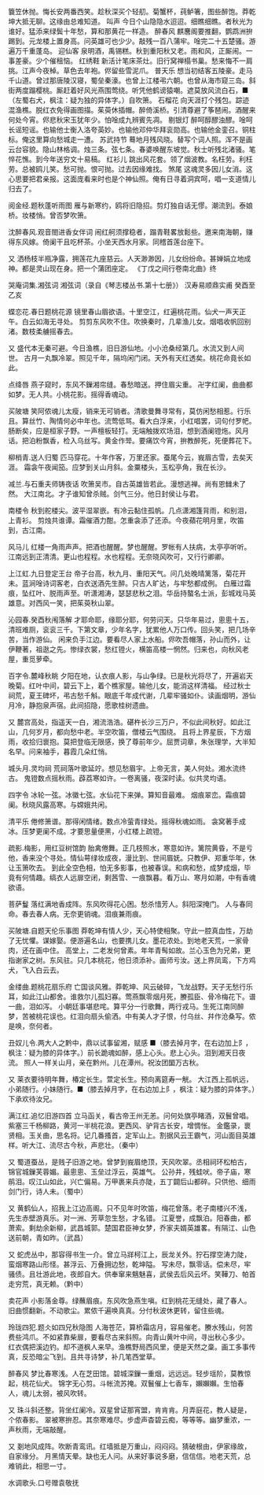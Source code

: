 <!-- { "loadSidebar": true } -->
簔笠休抛。悔长安两番西笑。趁秋深买个轻舠。菊蟹杯，莼鲈箸，图些醉饱。莽乾坤大抵无聊。这缘由总难知道。
叫声
今日个山隐隐水迢迢。细瞧细瞧。者秋光为谁好。猛添来绿鬓十年愁，算和那黄花一样造。
醉春风
麒麐阁要推翻，鹦鹉洲拚踢到。元龙楼上置身高。问英雄可也少少。敲残一百八蒲牢。唫完二十五楚骚。游遍万千重蓬岛。
迎仙客
泉明酒，禹锡糕。秋到重阳秋又老。雨和风，正厮闹。一事差豪。少个催租恼。
红绣鞋
新活计笔床茶灶。旧行窝禅榻书巢。愁来悔不一肩挑。江声今夜棹。草色去年袍。侭留些雪泥爪。
普天乐
想当初结客五陵豪。走马千山道。曾过那唐陵汉寝，蜀垒秦濠。也曾上江楼弔六朝。也曾从海市窥三岛。斜街两度蹋樱桃。厮赶着好风光燕围莺绕。听凭他鹤谤猿嘲。遮莫放风流白石，■（左蜀右犬，枫注：疑为独的异体字。）自吹箫。
石榴花
向天涯打个残包。踪迹混渔樵。脱红衣免得画图描。茱萸休插帽。醉倚溪桥。引清尊避了筝琶闹。酒醒来何处今宵。侭悲秋宋玉犹年少。怕唫成九辨賓先凋。
剔银灯
醉呵醇醪浊醪。唫呵长谣短谣。也输他士衡入洛夸英妙。也输他邓仲华拜衮勋高。也输他金銮召。铜柱标。俺这里算向愁城走一遭。
苏武持节
蓦地月残风晓。替写个词人照。浑不是画云台容貌。隐山林格调。烛三条。弦七条。春婆唤醒东坡觉。秋士听残北渚骚。笔悴花憔。到今年送穷文十易稿。
红衫儿
跳出风花套。领了烟波教。名枉劳。利枉劳。总被鸥儿笑。愁可抛。恨可抛。过去因缘难找。
煞尾
这魂灵多因儿女消。这心思要把君亲报。这面庞看来时也是个神仙照。俺有日寻着洞宾呵，唱一支道情儿归去了。

阅金经.题秋蓬听雨图
雁与新寒约，鸥将旧隐招。剪灯独自话无憀。潮流到。泰娘桥。妆楼悄。曾否梦吹箫。

沈醉春风.观音閤进香女伴词
闹红舸须撑稳者，蹋青鞋畧放鬆些。邀来南海朝，赚得东风嫁。倚阑干且吃杯茶。小坐天西水月家。同稽首莲台座下。

又
洒杨枝半瓶净露，拥莲花九座慈云。人天渺渺因，儿女纷纷命。甚婵娟立地成神。都是灵山现在身。把一个蒲团座定。
《丁戊之间行卷南北曲》终



哭庵词集.湘弦词
湘弦词（录自《琴志楼丛书.第十七册》）
汉寿易顺鼎实甫
癸酉至乙亥

蝶恋花.春日题桃花源
镜里春山眉欲语。十里空江，红遍桃花雨。仙犬一声天正午。白云如海无寻处。 剪剪东风吹不住。吹换秦时，几辈渔儿女。烟唱收帆回别渚。数枝柔艣摇春去。

又
盛代本无秦可避。今日渔樵，旧日游仙地。小小沧桑经第几。水流又到人间世。 古月一丸飘冷翠。照见千年，隔坞闲门闭。天外有天红透矣。桃花命竟长如此。

点绛唇
燕子窥时，东风不鏁湘帘缝。春愁暗送。押住眉尖重。 卍字红阑，曲曲都如梦。无人共。小桃花影。摇得香魂动。

买陂塘
笑阿侬魂儿太瘦，销来无可销者。清歌曼舞寻常有，莫仿闲愁相惹。行乐且。算丝竹、陶情何必中年也。流莺低骂。看大白浮来，小红唱罢，词句付罗帊。 肠断矣，应是桓家子野。一声檀板轻打。无端触拨欢场泪，想到酒阑镫炧。风月话。把泊粉飘香，检入乌丝写。黄金作斝。要痛饮今宵，拚教醉死，死便葬花下。

柳梢青.送人归蜀
匹马穿花。十年作客，万里还家。蚕尾今云，峩眉古雪，去矣天涯。 霜衾午夜闻笳。应梦到关山月斜。金粟楼头，玉松亭角，我在长沙。

减兰.与石重夫师铸夜话
吹箫吴市。自古英雄皆若此。漫想逃禅。尚有恩雠未了然。 大江南北。才子谁知曾杀贼。剑气三分。他日封侯让与君。

南楼令
秋到舵楼尖。波平湿翠嵌。有冷云黏住孤帆。几点潇湘篷背雨，和别泪，上青衫。 剪烛共谁谭。霜催酒力酣。怎重衾添了还添。今夜蘋花明月里，吹笛到，古江南。

风马儿
红楼一角雨声声。把酒也醒醒。梦也醒醒。罗帐有人扶病，太亭亭听听。 江南远到正清清。更山也程程。水也程程。无奈晓风吹可，又行行卿卿。

上江虹.九日登定王台
帝子台高，秋九月、重阳天气。问几处晚晴篱落，菊花开未。蓝涧唫诗词客老，白衣送酒先生醉。只古人旷达，与牢愁都成例。 白雁过霜痕，坠红叶、脱雨声至。听潇湘涛，瑟瑟悲秋之泪。华岳持螯名士派，彭城戏马英雄意。对西风一笑，把茱萸秋山翠。

沁园春.癸酉秋闱落解
才耶命耶，缘耶分耶，何劳问天。只华年易过，悤悤十五，清班难厕，衮衮三千。下第文章，少年名字，犹累他人万口传。回头笑，把几场辛苦，当作游仙。 闲来负手江边。要看尽人家上水船。侭吹吾帽落，孙山而外，让伊鞭著，祖逖之先。惨绿衣裳，愁红镫火，横笛高楼一惘然。归来也，向秋风老屋，重觅萝牵。

百字令.麓峰秋眺
夕阳在地，认衣痕人影，与山争绿。已是秋光将尽了，开遍岩天晚菊。红叶中间，碧云下上，着个樵家屋。输他儿女，能消这样清福。 经过秋士祠荒，夏王碑坏，弔古愁千斛。眼底千年成代谢，几辈牢骚如仆。读画烟明，游仙月冷，静抱泉声宿。此间招隐，愿歌桂树遗曲。

又
麓宫高处，指遥天一白，湘流浩浩。碪杵长沙三万户，不似此间秋好。如此江山，几何岁月，都向愁中老。半空吹笛，僧楼云气围绕。 且将上界星辰，下方烟雨，收拾归褱抱。莫把登临无限感，换了尊前年少。屈贾词章，朱张理学，大半知名早。问来袖手，暮霞几朵红悄。

城头月.灵均祠
荒祠落叶歌延竚。想见愁眉宇。上帝无言，美人何处。湘水流终古。 鬼镫数点摇秋雨。薜荔寒如许。一卷离骚，夜深时读。似共灵均语。

四字令
冰轮一弦。冰徽七弦。水仙花下来弹。算知音最难。 烟痕翠峦。霜痕碧阑。秋晓风露高寒。与嫦娥共闲。

清平乐
倦修箫谱。那得闲情绪。数点冷萤青绿处。摇得秋魂如雨。 衾窝著手成冰。压梦更阑不成。才要思量便黑，小红楼上疏镫。

疏影.梅影，用红豆树馆韵
胎禽倦舞。正几枝照水，寒意如许。篱院黄昏，不是亏他，香来没个寻处。情仙萼绿妆成夜，漫比到、世间眉妩。只教伊、郑重华年，休让玉箫吹去。 到此全空色相，怕无多影事，也被春误。和病和愁，成梦成烟，毕竟有何情趣。缟衣人远扉空闭，剩茜雪、一痕飘暮。看万山、寒月如潮，中有香魂欲语。

菩萨鬘
落红满地香成阵。东风吹得花心困。愁杀惜芳人。斜阳深掩门。 人与春同命。春去春人病。无奈更销魂。泪痕兼雨痕。

买陂塘.自题天伦乐事图
莽乾坤有情人少，天心特使相聚。守此一腔真血性，万劫了无忧懼。谋嫁娶。便游遍名山，也要携儿女。墨花浓处。到地老天荒，一家骨肉，还在画中住。 高堂上，二老发何曾素。年年青髩如故。兰心玉色为兄弟，更指谢家之树。东风驻。只几本桃花，他日须添补。画师亏汝。送上界凤鸾，下方鸡犬，飞入白云去。

金缕曲.题桃花扇乐府
亡国谈风雅。莽乾坤、风云破碎，飞龙战野。天子无愁行乐耳，如此江山都舍。谁救尔儿孤妇寡。莺燕飘零烟月死，賸孤臣、骨冷梅花下。谱一曲，泪如泻。 小朝廷事堪悲咤。算平分一行歌舞，两行戎马。生死江南同醉梦，苦被桃花误也。红泪向扇头偷洒。中有美人才子恨，付乌丝、幷作沧桑写。侬是唤，奈何者。

丑奴儿令.两大人之黔中，鼎以试事留湘，赋感
■（膝去掉月字，在右边加上阝，枫注：疑为膝的异体字。）前长跪魂如醉，感上心头。悲上心头。泪到湘天日夜流。 照人一样关山月，亲在黔州。儿在潭州。祝汝团圞万古秋。

又
莱衣要待明年舞，椿定长生。萱定长生。预向离筵寿一觥。 大江西上孤帆远，小弟随行。小妹随行。■（膝去掉月字，在右边加上阝，枫注：疑为膝的异体字。）下承欢待汝兄。

满江红.追忆旧游四首
立马函关，看古帝王州无恙。问何处旗亭睹酒，双鬟曾唱。紫塞三千杨柳路，黄河一半桃花浪。更西风、驴背古长安，增惆怅。 金鑑录，褱贤相。玉关曲，思名将。记几番搔首，定军山上。割据风云王霸气，河山面目英雄样。听大江、流尽古今秋，声悲壮。（秦中）

又
蜀道蚕丛，是贱子旧游之地。曾梦到峩眉绝顶，天风吹翠。丞相祠环松柏古，锦官城鏁芙蓉媚。最悤悤、玉垒过浮云，英雄气。 公孙井，残蛙吠。帝子庙，寒鹃泪。叹江山如此，兴亡偏易。万甲裹来兵亦陡，五丁闢后山都碎。只供他、细雨剑门行，诗人未。（蜀中）

又
黄鹤仙人，招我上江边高阁。只不见年时吹笛，梅花曾落。老子南楼兴不浅，先生赤壁游真乐。对一洲、芳草忽生愁，才名错。 江夏誉，成飘泊。阳春曲，都萧索。剩劫余新柳，武昌城郭。楚国君臣神女梦，乔家夫婿英雄畧。有隔江、山色送前朝，青如昨。（武昌）

又
蛇虎丛中，那容得书生一介。曾立马牂柯江上，辰龙关外。狞石撑空涛力陡，蛮烟寒路山形怪。甚浮云、万叠拥边愁，乾坤隘。 写未尽，飘零话。偿未尽，牢骚债。且壮游此地，夜郎自大。供奉窜来魑魅喜，武侯去后风云坏。笑鞾刀、帕首走穷荒，真无赖。（黔中）

卖花声
小影落金尊。绿蘸眉痕。东风吹急燕生嗔。红到桃花无缝处，藏了春人。 旧曲惯翻新。不动歌尘。累侬千遍唤真真。分付秋波休更转，留住些魂。

玲珑四犯.题仌如四兄秋隐图
人海苍茫，算桥霜店月，容易催老。賸水残山，何苦费些鸿爪。不如紧靠柴扉，要看尽古来斜照。向青山黄叶中间，寻出秋心多少。 红衣偶把溪边钓。却不道枫人来早。渔樵野局西风里，便是天然之稾。画工多事传真，反恐暗尘飞到。且共寻诗梦，补几笔西堂草。

醉春风
梦比春寒浅。人在芝田馆。碧城深鏁一重烟，远远远。轻步瑶阶，莫教惊起，桃花仙犬。 锦字无心剪。斗帐流苏掩。双鬟催上七香车，嬾嬾嬾。生怕春人，魂儿太弱，被风吹转。

又
珠斗斜还整。背坐红阑冷。双星曾证那宵盟，肯肯肯。月弄庭花，教人疑是，个侬春影。 翠被寒拚忍。其奈寒难尽。步虚声杳碧云痴，等等等。幽梦重浓，一声秋雨，无端敲醒。

又
剗地风成阵。吹断青鸾讯。红墙抵是万重山，闷闷闷。猜破根由，伊家缘故，自家缘分。 月黑情天晕。缺也无人问。从来好事说多磨，信信信。地老天荒，总难销此，相思一寸。

水调歌头.口号赠袁敬抚
